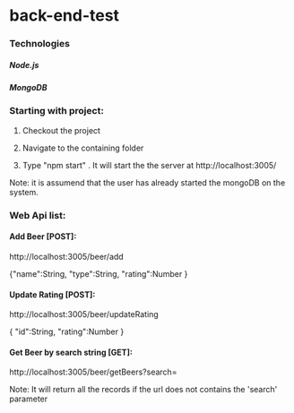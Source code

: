 # back-end-test

### Technologies
##### Node.js
##### MongoDB


### Starting with project:

1. Checkout the project

2. Navigate to the containing folder 

3. Type "npm start" . It will start the the server at http://localhost:3005/

Note: it is assumend that the user has already started the mongoDB on the system.

### Web Api list:

#### Add Beer [POST]:
 http://localhost:3005/beer/add
 
{"name":String,
"type":String,
"rating":Number
}

#### Update Rating [POST]:
  http://localhost:3005/beer/updateRating
  
  {
  "id":String,
  "rating":Number
  }


#### Get Beer by search string [GET]:
  http://localhost:3005/beer/getBeers?search=<String>


Note: It will return all the records if the url does not contains the 'search' parameter 
